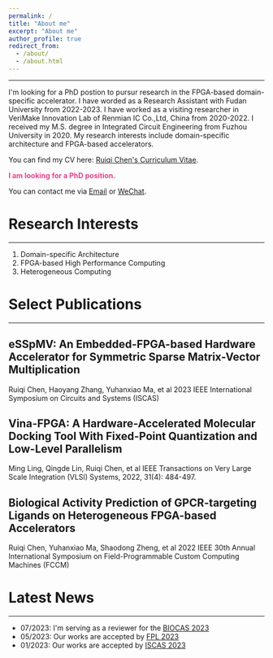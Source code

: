 ```yaml
---
permalink: /
title: "About me"
excerpt: "About me"
author_profile: true
redirect_from: 
  - /about/
  - /about.html
---
```


------

I'm looking for a PhD postion to pursur research in the FPGA-based domain-specific accelerator. I have worded as a Research Assistant with Fudan University from 2022-2023. I have worked as a visiting researcher in VeriMake Innovation Lab of Renmian IC Co.,Ltd, China from 2020-2022. I received my M.S. degree in Integrated Circuit Engineering from Fuzhou University in 2020. My research interests include domain-specific architecture and FPGA-based accelerators.

You can find my CV here: [Ruiqi Chen's Curriculum Vitae]().

<font color="#E74290"><b> I am looking for a PhD position. </b></font>  

You can contact me via [Email](mailto:rickychen@verimake.com) or [WeChat](../images/wechat.png).
   
Research Interests
======
------

1. Domain-specific Architecture
1. FPGA-based High Performance Computing 
1. Heterogeneous Computing

Select Publications
======
------

eSSpMV: An Embedded-FPGA-based Hardware Accelerator for Symmetric Sparse Matrix-Vector Multiplication
------
Ruiqi Chen, Haoyang Zhang, Yuhanxiao Ma, et al
2023 IEEE International Symposium on Circuits and Systems (ISCAS)

Vina-FPGA: A Hardware-Accelerated Molecular Docking Tool With Fixed-Point Quantization and Low-Level Parallelism
------
Ming Ling, Qingde Lin, Ruiqi Chen, et al
IEEE Transactions on Very Large Scale Integration (VLSI) Systems, 2022, 31(4): 484-497.

Biological Activity Prediction of GPCR-targeting Ligands on Heterogeneous FPGA-based Accelerators
------
Ruiqi Chen, Yuhanxiao Ma, Shaodong Zheng, et al
2022 IEEE 30th Annual International Symposium on Field-Programmable Custom Computing Machines (FCCM)

Latest News 
======
------

- 07/2023: I'm serving as a reviewer for the [BIOCAS 2023](https://2023.ieee-biocas.org/)
- 05/2023: Our works are accepted by [FPL 2023](https://2023.fpl.org/)
- 01/2023: Our works are accepted by [ISCAS 2023](https://iscas2023.org/)

